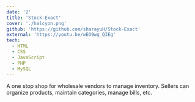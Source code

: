 ```yaml
---
date: '2'
title: 'Stock-Exact'
cover: './halcyon.png'
github: 'https://github.com/sharayuH/Stock-Exact'
external: 'https://youtu.be/wEO9wg_QIEg'
tech:
  - HTML
  - CSS
  - JavaScript
  - PHP
  - MySQL
---
```


A one stop shop for wholesale vendors to manage inventory. Sellers can organize products, maintain categories, manage bills, etc.
